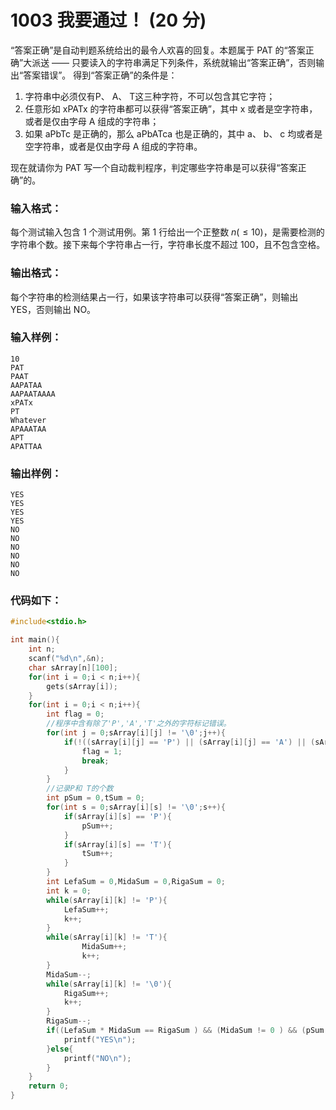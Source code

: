 # 1003 我要通过！ (20 分)
“答案正确”是自动判题系统给出的最令人欢喜的回复。本题属于 PAT 的“答案正确”大派送 —— 只要读入的字符串满足下列条件，系统就输出“答案正确”，否则输出“答案错误”。
得到“答案正确”的条件是：
1. 字符串中必须仅有P、 A、 T这三种字符，不可以包含其它字符；
2. 任意形如 xPATx 的字符串都可以获得“答案正确”，其中 x 或者是空字符串，或者是仅由字母 A 组成的字符串；
3. 如果 aPbTc 是正确的，那么 aPbATca 也是正确的，其中 a、 b、 c 均或者是空字符串，或者是仅由字母 A 组成的字符串。
   
现在就请你为 PAT 写一个自动裁判程序，判定哪些字符串是可以获得“答案正确”的。
### 输入格式：
每个测试输入包含 1 个测试用例。第 1 行给出一个正整数 $n (≤10)$，是需要检测的字符串个数。接下来每个字符串占一行，字符串长度不超过 100，且不包含空格。
### 输出格式：
每个字符串的检测结果占一行，如果该字符串可以获得“答案正确”，则输出 YES，否则输出 NO。
### 输入样例：
```
10
PAT
PAAT
AAPATAA
AAPAATAAAA
xPATx
PT
Whatever
APAAATAA
APT
APATTAA
```
### 输出样例：
```
YES
YES
YES
YES
NO
NO
NO
NO
NO
NO
```
### 代码如下：
```c
#include<stdio.h> 

int main(){
    int n;
    scanf("%d\n",&n);
    char sArray[n][100];
    for(int i = 0;i < n;i++){
        gets(sArray[i]);
    }
    for(int i = 0;i < n;i++){
        int flag = 0;
        //程序中含有除了'P','A','T'之外的字符标记错误。 
        for(int j = 0;sArray[i][j] != '\0';j++){
            if(!((sArray[i][j] == 'P') || (sArray[i][j] == 'A') || (sArray[i][j] == 'T'))){
                flag = 1;
                break;
            }
        }
        //记录P和 T的个数 
        int pSum = 0,tSum = 0;
        for(int s = 0;sArray[i][s] != '\0';s++){
            if(sArray[i][s] == 'P'){
                pSum++;
            }
            if(sArray[i][s] == 'T'){
                tSum++;
            }
        }
        int LefaSum = 0,MidaSum = 0,RigaSum = 0;
        int k = 0;
        while(sArray[i][k] != 'P'){
            LefaSum++;
            k++;
        }
        while(sArray[i][k] != 'T'){
                MidaSum++;
                k++;
        }
        MidaSum--;
        while(sArray[i][k] != '\0'){
            RigaSum++;
            k++;
        }
        RigaSum--;
        if((LefaSum * MidaSum == RigaSum ) && (MidaSum != 0 ) && (pSum == 1 ) && ( tSum == 1) && flag == 0){
            printf("YES\n");
        }else{
            printf("NO\n");
        }
    }
    return 0;
}
```